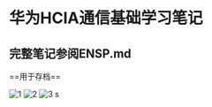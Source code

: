 # 华为HCIA通信基础学习笔记

## 完整笔记参阅ENSP.md

==用于存档==

![1](https://user-images.githubusercontent.com/70266699/187334732-80afb0da-20cb-4ab0-8fb6-bb7483528be6.png)
![2](https://user-images.githubusercontent.com/70266699/187334744-fad48a0e-f3b0-45be-ab90-b83dea372e2f.jpg)
![3](https://user-images.githubusercontent.com/70266699/187334691-88dbde27-8f31-4c09-ba25-57847e75969a.png)
s